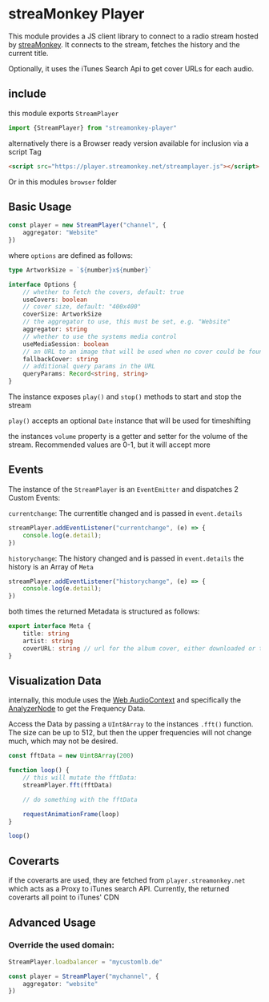 # streaMonkey Player

This module provides a JS client library to connect to a radio stream hosted by [streaMonkey](https://www.streamonkey.de/en). It connects to the stream, fetches the history and the current title.

Optionally, it uses the iTunes Search Api to get cover URLs for each audio. 
## include

this module exports `StreamPlayer`

```ts
import {StreamPlayer} from "streamonkey-player"
```

alternatively there is a Browser ready version available for inclusion via a script Tag

```html
<script src="https://player.streamonkey.net/streamplayer.js"></script>
```

Or in this modules `browser` folder

## Basic Usage

```ts
const player = new StreamPlayer("channel", {
    aggregator: "Website"
})
```

where `options` are defined as follows:

```ts
type ArtworkSize = `${number}x${number}`

interface Options {
    // whether to fetch the covers, default: true
    useCovers: boolean                  
    // cover size, default: "400x400"
    coverSize: ArtworkSize              
    // the aggregator to use, this must be set, e.g. "Website"
    aggregator: string                  
    // whether to use the systems media control
    useMediaSession: boolean            
    // an URL to an image that will be used when no cover could be found 
    fallbackCover: string               
    // additional query params in the URL
    queryParams: Record<string, string> 
}
```

The instance exposes `play()` and `stop()` methods to start and stop the stream

`play()` accepts an optional `Date` instance that will be used for timeshifting

the instances `volume` property is a getter and setter for the volume of the stream. Recommended values are 0-1, but it will accept more

## Events

The instance of the `StreamPlayer` is an `EventEmitter` and dispatches 2 Custom Events:

`currentchange`: The currentitle changed and is passed in `event.details`

```ts
streamPlayer.addEventListener("currentchange", (e) => {
    console.log(e.detail);
})
```

`historychange`: The history changed and is passed in `event.details` the history is an Array of `Meta`

```ts
streamPlayer.addEventListener("historychange", (e) => {
    console.log(e.detail);
})
```

both times the returned Metadata is structured as follows:

```ts
export interface Meta {
    title: string
    artist: string
    coverURL: string // url for the album cover, either downloaded or the fallbackURL
}
```

## Visualization Data

internally, this module uses the [Web AudioContext](https://developer.mozilla.org/en-US/docs/Web/API/AudioContext) and specifically the [AnalyzerNode](https://developer.mozilla.org/en-US/docs/Web/API/AnalyserNode) to get the Frequency Data.

Access the Data by passing a `UInt8Array` to the instances `.fft()` function. The size can be up to 512, but then the upper frequencies will not change much, which may not be desired.

```ts
const fftData = new Uint8Array(200)

function loop() {
    // this will mutate the fftData:
    streamPlayer.fft(fftData)

    // do something with the fftData

    requestAnimationFrame(loop)
}

loop()
```

## Coverarts

if the coverarts are used, they are fetched from `player.streamonkey.net` which acts as a Proxy to iTunes search API.
Currently, the returned coverarts all point to iTunes' CDN 

## Advanced Usage

### Override the used domain:

```ts
StreamPlayer.loadbalancer = "mycustomlb.de"

const player = StreamPlayer("mychannel", {
    aggregator: "website"
})
```